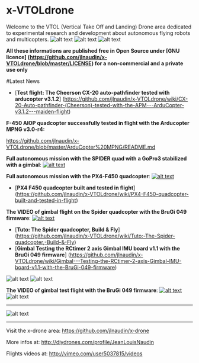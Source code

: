 x-VTOLdrone
===========

Welcome to the VTOL (Vertical Take Off and Landing) Drone area dedicated to experimental research and development
about autonomous flying robots and multicopters.
![alt text](https://raw.githubusercontent.com/jlnaudin/x-VTOLdrone/master/images/CX20/CX20jln15.JPG "The CX20 with ArduCopter v3.1.2")
![alt text](https://raw.github.com/jlnaudin/x-VTOLdrone/master/images/SpiderQuadX01.JPG "The Spider quad")
![alt text](https://raw.github.com/jlnaudin/x-VTOLdrone/master/images/F450PX4/F450PX4JLN11.JPG "The PX4 in the field")

**All these informations are published free in Open Source under [GNU licence] (https://github.com/jlnaudin/x-VTOLdrone/blob/master/LICENSE) for a non-commercial and a private use only**

#Latest News

* [**Test flight: The Cheerson CX-20 auto-pathfinder tested with arducopter v3.1.2**]
(https://github.com/jlnaudin/x-VTOLdrone/wiki/CX-20-Auto-pathfinder-(Cheerson)-tested-with-the-APM---ArduCopter-v3.1.2---maiden-flight)

**F-450 AIOP quadcopter successfully tested in flight with the Arducopter MPNG v3.0-r4:**

https://github.com/jlnaudin/x-VTOLdrone/blob/master/ArduCopter%20MPNG/README.md

**Full autonomous mission with the SPIDER quad with a GoPro3 stabilized with a gimbal**: 
[![alt text](https://raw.github.com/jlnaudin/x-VTOLdrone/master/images/SpiderQuadAutoFlight.jpg)](http://player.vimeo.com/video/90737422)

**Full autonomous mission with the PX4-F450 quadcopter**: 
[![alt text](https://raw.github.com/jlnaudin/x-VTOLdrone/master/images/F450PX4/PX4F450automission.jpg)](http://player.vimeo.com/video/90517805)

* [**PX4 F450 quadcopter built and tested in flight**]
(https://github.com/jlnaudin/x-VTOLdrone/wiki/PX4-F450-quadcopter-built-and-tested-in-flight)

**The VIDEO of gimbal flight on the Spider quadcopter with the BruGi 049 firmware**: 
[![alt text](https://raw.github.com/jlnaudin/x-VTOLdrone/master/images/SpiderQuadGimbal01.jpg)](http://player.vimeo.com/video/89244740)
* [**Tuto: The Spider quadcopter, Build & Fly**]
(https://github.com/jlnaudin/x-VTOLdrone/wiki/Tuto:-The-Spider-quadcopter,-Build-&-Fly)
* [**Gimbal Testing the RCtimer 2 axis Gimbal IMU board v1.1 with the BruGi 049 firmware**]
(https://github.com/jlnaudin/x-VTOLdrone/wiki/Gimbal---Testing-the-RCtimer-2-axis-Gimbal-IMU-board-v1.1-with-the-BruGi-049-firmware)

![alt text](https://raw.github.com/jlnaudin/x-VTOLdrone/master/images/SpiderQuadX04.JPG "The Spider quad")
![alt text](https://raw.github.com/jlnaudin/x-VTOLdrone/master/images/SpiderQuadX06.JPG "The Spider quad")


**The VIDEO of gimbal test flight with the BruGi 049 firmware**: 
[![alt text](https://raw.github.com/jlnaudin/x-VTOLdrone/master/images/BruGigimbaltest.jpg)](http://player.vimeo.com/video/87352432)
![alt text](https://raw.github.com/jlnaudin/x-VTOLdrone/master/Gimbal/images/BruGiGimbal_JLN1.jpg "The RCtimer 2 axis Gimbal IMU board")

***

![alt text](https://raw.github.com/jlnaudin/x-VTOLdrone/master/images/xVTOLdrone1.jpg "The ArduCopter v3.2 in action")

***
Visit the x-drone area: https://github.com/jlnaudin/x-drone

More infos at: http://diydrones.com/profile/JeanLouisNaudin

Flights videos at: http://vimeo.com/user5037815/videos
